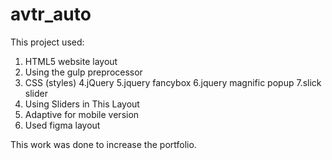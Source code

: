 # avtr_auto
This project used:
1. HTML5 website layout
2. Using the gulp preprocessor
3. CSS (styles)
4.jQuery
5.jquery fancybox
6.jquery magnific popup
7.slick slider
8. Using Sliders in This Layout
9. Adaptive for mobile version
10. Used figma layout

This work was done to increase the portfolio.
